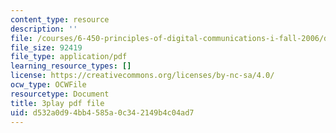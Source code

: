 ```yaml
---
content_type: resource
description: ''
file: /courses/6-450-principles-of-digital-communications-i-fall-2006/d532a0d94bb4585a0c342149b4c04ad7_o8XojnApGc4.pdf
file_size: 92419
file_type: application/pdf
learning_resource_types: []
license: https://creativecommons.org/licenses/by-nc-sa/4.0/
ocw_type: OCWFile
resourcetype: Document
title: 3play pdf file
uid: d532a0d9-4bb4-585a-0c34-2149b4c04ad7
---
```

